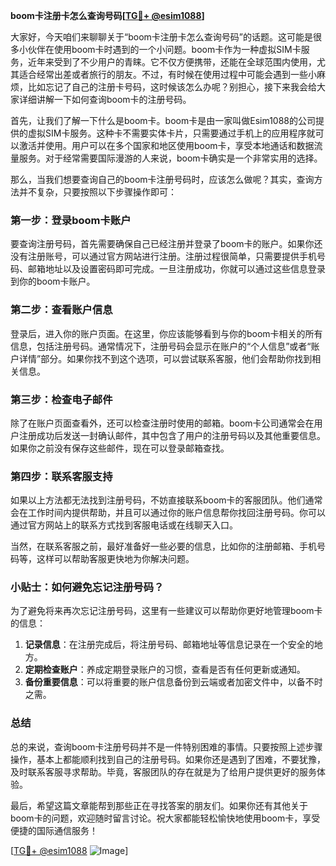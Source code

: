 **boom卡注册卡怎么查询号码[[TG💪+ @esim1088](https://t.me/s/esim1088)]**

大家好，今天咱们来聊聊关于“boom卡注册卡怎么查询号码”的话题。这可能是很多小伙伴在使用boom卡时遇到的一个小问题。boom卡作为一种虚拟SIM卡服务，近年来受到了不少用户的青睐。它不仅方便携带，还能在全球范围内使用，尤其适合经常出差或者旅行的朋友。不过，有时候在使用过程中可能会遇到一些小麻烦，比如忘记了自己的注册卡号码，这时候该怎么办呢？别担心，接下来我会给大家详细讲解一下如何查询boom卡的注册号码。

首先，让我们了解一下什么是boom卡。boom卡是由一家叫做Esim1088的公司提供的虚拟SIM卡服务。这种卡不需要实体卡片，只需要通过手机上的应用程序就可以激活并使用。用户可以在多个国家和地区使用boom卡，享受本地通话和数据流量服务。对于经常需要国际漫游的人来说，boom卡确实是一个非常实用的选择。

那么，当我们想要查询自己的boom卡注册号码时，应该怎么做呢？其实，查询方法并不复杂，只要按照以下步骤操作即可：

### **第一步：登录boom卡账户**
要查询注册号码，首先需要确保自己已经注册并登录了boom卡的账户。如果你还没有注册账号，可以通过官方网站进行注册。注册过程很简单，只需要提供手机号码、邮箱地址以及设置密码即可完成。一旦注册成功，你就可以通过这些信息登录到你的boom卡账户。

### **第二步：查看账户信息**
登录后，进入你的账户页面。在这里，你应该能够看到与你的boom卡相关的所有信息，包括注册号码。通常情况下，注册号码会显示在账户的“个人信息”或者“账户详情”部分。如果你找不到这个选项，可以尝试联系客服，他们会帮助你找到相关信息。

### **第三步：检查电子邮件**
除了在账户页面查看外，还可以检查注册时使用的邮箱。boom卡公司通常会在用户注册成功后发送一封确认邮件，其中包含了用户的注册号码以及其他重要信息。如果你之前没有保存这些邮件，现在可以登录邮箱查找。

### **第四步：联系客服支持**
如果以上方法都无法找到注册号码，不妨直接联系boom卡的客服团队。他们通常会在工作时间内提供帮助，并且可以通过你的账户信息帮你找回注册号码。你可以通过官方网站上的联系方式找到客服电话或在线聊天入口。

当然，在联系客服之前，最好准备好一些必要的信息，比如你的注册邮箱、手机号码等，这样可以帮助客服更快地为你解决问题。

### **小贴士：如何避免忘记注册号码？**
为了避免将来再次忘记注册号码，这里有一些建议可以帮助你更好地管理boom卡的信息：

1. **记录信息**：在注册完成后，将注册号码、邮箱地址等信息记录在一个安全的地方。
2. **定期检查账户**：养成定期登录账户的习惯，查看是否有任何更新或通知。
3. **备份重要信息**：可以将重要的账户信息备份到云端或者加密文件中，以备不时之需。

### **总结**
总的来说，查询boom卡注册号码并不是一件特别困难的事情。只要按照上述步骤操作，基本上都能顺利找到自己的注册号码。如果你还是遇到了困难，不要犹豫，及时联系客服寻求帮助。毕竟，客服团队的存在就是为了给用户提供更好的服务体验。

最后，希望这篇文章能帮到那些正在寻找答案的朋友们。如果你还有其他关于boom卡的问题，欢迎随时留言讨论。祝大家都能轻松愉快地使用boom卡，享受便捷的国际通信服务！

[[TG💪+ @esim1088](https://t.me/s/esim1088) ![Image](https://i.postimg.cc/4NQfJmqS/Snipaste-2025-05-13-00-14-12.png)]